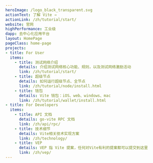 ```yaml
---
heroImage: /logo_black_transparent.svg
actionText: 了解 Vite →
actionLink: /zh/tutorial/start/
website: 官网
highPerformance: 工业级
dapp: 去中心化应用平台
layout: HomePage
pageClass: home-page
projects:
- title: For User
  items:
    - title: 测试网络介绍
      details: 介绍测试网络核心功能、规则，以及测试网络激励活动
      link: /zh/tutorial/start/
    - title: 超级节点
      details: 如何运行超级节点、全节点
      link: /zh/tutorial/node/install.html
    - title: 钱包
      details: Vite 钱包：iOS、web、windows、mac
      link: /zh/tutorial/wallet/install.html
- title: For Developers
  items:
    - title: API 文档
      details: go-vite RPC 文档
      link: /zh/api/rpc/
    - title: 技术细节
      details: Vite相关技术实现方案
      link: /zh/technology/
    - title: VEP
      details: VEP 指 Vite 提案，任何对Vite有利的提案都可以提交到这里
      link: /zh/vep/ 
---
```


